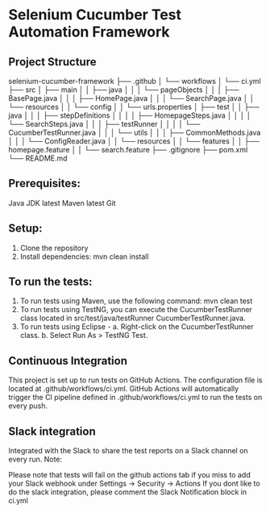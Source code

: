 # Selenium Cucumber Test Automation Framework

## Project Structure

selenium-cucumber-framework
├── .github
│   └── workflows
│       └── ci.yml
├── src
│   ├── main
│   │   ├── java
│   │   │   └── pageObjects
│   │   │       ├── BasePage.java
│   │   │       ├── HomePage.java
│   │   │       └── SearchPage.java
│   │   └── resources
│   │       └── config
│   │           └── urls.properties
│   ├── test
│   │   ├── java
│   │   │   ├── stepDefinitions
│   │   │   │   ├── HomepageSteps.java
│   │   │   │   └── SearchSteps.java
│   │   │   ├── testRunner
│   │   │   │   └── CucumberTestRunner.java
│   │   │   └── utils
│   │   │       ├── CommonMethods.java
│   │   │       └── ConfigReader.java
│   │   └── resources
│   │       └── features
│   │           ├── homepage.feature
│   │           └── search.feature
├── .gitignore
├── pom.xml
└── README.md

## Prerequisites:
Java JDK latest
Maven latest
Git

## Setup:
1. Clone the repository
2. Install dependencies: mvn clean install

## To run the tests:
1. To run tests using Maven, use the following command: mvn clean test
2. To run tests using TestNG, you can execute the CucumberTestRunner class located in src/test/java/testRunner CucumberTestRunner.java.
3. To run tests using Eclipse - 
    a. Right-click on the CucumberTestRunner class. 
    b. Select Run As > TestNG Test.

## Continuous Integration
This project is set up to run tests on GitHub Actions. The configuration file is located at .github/workflows/ci.yml. GitHub Actions will automatically trigger the CI pipeline defined in .github/workflows/ci.yml to run the tests on every push.

## Slack integration
Integrated with the Slack to share the test reports on a Slack channel on every run. Note:

Please note that tests will fail on the github actions tab if you miss to add your Slack webhook under Settings -> Security -> Actions
If you dont like to do the slack integration, please comment the Slack Notification block in ci.yml
